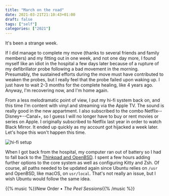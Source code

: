 ```yaml
---
title: "March on the road"
date: 2021-03-21T21:10:43+01:00
draft: false
tags: ["self"]
categories: ["2021"]
---
```


It's been a strange week.

If I did manage to complete my move (thanks to several friends and family members) and my fitting out in one week, and not one day more, I found myself like an idiot in the hospital a few days later because of a rupture of my defibrillator probe following a bad movement in the morning. Presumably, the sustained efforts during the move must have contributed to weaken the probes, but I really feel that the probe failed upon waking up. I just have to wait 2-3 months for the complete healing, like 4 years ago. Anyway, I'm recovering now, and I'm home again.

From a less melodramatic point of view, I put my hi-fi system back on, and this time I'm content with vinyl and streaming via the Apple TV. The sound is really good in the new appartment. I also subscribed to the combo Netflix--Disney+--Canal+, so I guess I will no longer have to buy or rent movies or series on Apple. I originally subscribed to Netflix last year in order to watch Black Mirror. It ended up quickly as my account got hijacked a week later. Let's hope this won't happen this time.

![hi-fi setup](/img/IMG_1407.JPG)

When I got back from the hospital, my computer ran out of battery so I had to fall back to the [Thinkpad and OpenBSD](/post/welcome-openbsd/). I spent a few hours adding further options to the core system as well as configuring Kitty and Zsh. Of course, all paths needed to be updated again since Ubuntu relies on `/usr` and OpenBSD, like macOS, on `usr/local`. That's not really an issue, but I wish Ubuntu would follow the same idea.

{{% music %}}New Order • _The Peel Sessions_{{% /music %}}
